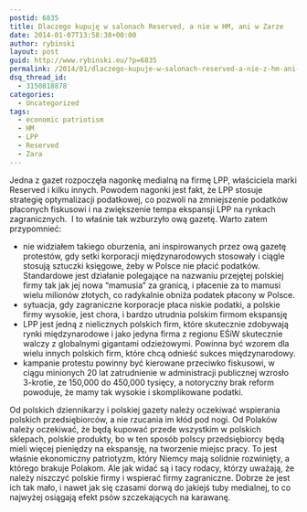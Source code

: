 ```yaml
---
postid: 6835
title: Dlaczego kupuję w salonach Reserved, a nie w HM, ani w Zarze
date: 2014-01-07T13:58:38+00:00
author: rybinski
layout: post
guid: http://www.rybinski.eu/?p=6835
permalink: /2014/01/dlaczego-kupuje-w-salonach-reserved-a-nie-z-hm-ani-w-zarze/
dsq_thread_id:
  - 3150818878
categories:
  - Uncategorized
tags:
  - economic patriotism
  - HM
  - LPP
  - Reserved
  - Zara
---
```

Jedna z gazet rozpoczęła nagonkę medialną na firmę LPP, właściciela marki Reserved i kilku innych. Powodem nagonki jest fakt, że LPP stosuje strategię optymalizacji podatkowej, co pozwoli na zmniejszenie podatków płaconych fiskusowi i na zwiększenie tempa ekspansji LPP na rynkach zagranicznych.  I to właśnie tak wzburzyło ową gazetę. Warto zatem przypomnieć:

  * nie widziałem takiego oburzenia, ani inspirowanych przez ową gazetę protestów, gdy setki korporacji międzynarodowych stosowały i ciągle stosują sztuczki księgowe, żeby w Polsce nie płacić podatków. Standardowe jest działanie polegające na nazwaniu przejętej polskiej firmy tak jak jej nowa “mamusia” za granicą, i płacenie za to mamusi wielu milionów złotych, co radykalnie obniża podatek płacony w Polsce.
  * sytuacja, gdy zagraniczne korporacje płaca niskie podatki, a polskie firmy wysokie, jest chora, i bardzo utrudnia polskim firmom ekspansję
  * LPP jest jedną z nielicznych polskich firm, które skutecznie zdobywają rynki międzynarodowe i jako jedyna firma z regionu EŚiW skutecznie walczy z globalnymi gigantami odzieżowymi. Powinna być wzorem dla wielu innych polskich firm, które chcą odnieść sukces międzynarodowy.
  * kampanie protestu powinny być kierowane przeciwko fiskusowi, w ciągu minionych 20 lat zatrudnienie w administracji publicznej wzrosło 3-krotie, ze 150,000 do 450,000 tysięcy, a notoryczny brak reform powoduje, że mamy tak wysokie i skomplikowane podatki.

Od polskich dziennikarzy i polskiej gazety należy oczekiwać wspierania polskich przedsiębiorców, a nie rzucania im kłód pod nogi. Od Polaków należy oczekiwać, że będą kupować przede wszystkim w polskich sklepach, polskie produkty, bo w ten sposób polscy przedsiębiorcy będą mieli więcej pieniędzy na ekspansję, na tworzenie miejsc pracy. To jest właśnie ekonomiczny patriotyzm, który Niemcy mają solidnie rozwinięty, a którego brakuje Polakom. Ale jak widać są i tacy rodacy, którzy uważają, że należy niszczyć polskie firmy i wspierać firmy zagraniczne. Dobrze że jest ich tak mało, i nawet jak się czasami dorwą do jakiejś tuby medialnej, to co najwyżej osiągają efekt psów szczekających na karawanę.
